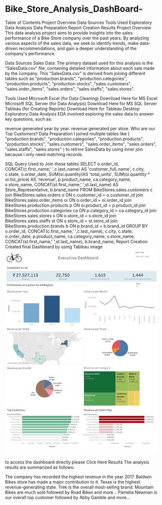 # Bike_Store_Analysis_DashBoard-
Table of Contents
Project Overview
Data Sources
Tools Used
Exploratory Data Analysis
Data Preparation
Report Creation
Results
Project Overview
This data analysis project aims to provide insights into the sales performance of a Bike Store company over the past years. By analyzing various aspects of the sales data, we seek to identify trends, make data-driven recommendations, and gain a deeper understanding of the company's performance.

Data Sources
Sales Data: The primary dataset used for this analysis is the "SalesData.csv" file, containing detailed information about each sale made by the company. This "SalesData.csv" is derived from joining different tables such as "production.brands", "production.categories", "production.products", "production.stocks", "sales.customers", "sales.order_items", "sales.orders", "sales.staffs", "sales.stores".

Tools Used
Microsoft Excel (for Data Cleaning)
Download Here for MS Excel
Microsoft SQL Server (for Data Analysis)
Download Here for MS SQL Server
Tableau (for Creating Reports)
Download Here for Tableau Desktop
Exploratory Data Analysis
EDA involved exploring the sales data to answer key questions, such as:

revenue generated year by year.
revenue generated per store.
Who are our Top Customers?
Data Preparation
I joined multiple tables like ( "production.brands", "production.categories", "production.products", "production.stocks", "sales.customers", "sales.order_items", "sales.orders", "sales.staffs", "sales.stores" ) to retrive SalesData by using inner join because I only need matching records.

SQL Query Used to Join these tables
SELECT
	o.order_id,
	CONCAT(c.first_name,' ',c.last_name) AS 'customer_full_name',
	c.city,
	c.state,
	o.order_date,
	SUM(oi.quantity)AS 'total_units',
	SUM(oi.quantity * oi.list_price) AS 'revenue',
	p.product_name,
	ca.category_name,
	s.store_name,
	CONCAT(st.first_name,' ',st.last_name) AS Store_Representative,
	b.brand_name
FROM BikeStores.sales.customers c join BikeStores.sales.orders o
ON c.customer_id = o.customer_id join BikeStores.sales.order_items oi
ON o.order_id = oi.order_id join BikeStores.production.products p
ON oi.product_id = p.product_id join BikeStores.production.categories ca
ON p.category_id = ca.category_id join BikeStores.sales.stores s
ON o.store_id = s.store_id join BikeStores.sales.staffs st
ON s.store_id = st.store_id join BikeStores.production.brands b
ON p.brand_id = b.brand_id
GROUP BY
	o.order_id,
	CONCAT(c.first_name,' ',c.last_name),
	c.city,
	c.state,
	o.order_date,
	p.product_name,
	ca.category_name,
	s.store_name,
	CONCAT(st.first_name,' ',st.last_name),
	b.brand_name;
Report Creation
Created final Dashboard by using Tableau image
![Dashboard Preview](https://github.com/Sandeep56527/Bike_Store_Analysis_DashBoard-/blob/56c59e214481fd0bba631463f7736e6b69cf588b/Dashboard%201.png)

to access the dashboard directly please Click Here
Results
The analysis results are summarized as follows:

The company has recorded the highest revenue in the year 2017.
Baldwin Bikes store has made a major contribution to it.
Texas is the highest revenue-generating state.
Trek is the overall most-selling brand.
Mountain Bikes are much sold followed by Road Bikes and more...
Pamelia Newman is our overall top customer followed by Abby Gamble and more...
